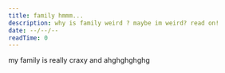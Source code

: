 ```yaml
---
title: family hmmm...
description: why is family weird ? maybe im weird? read on!
date: --/--/--
readTime: 0
---
```

my family is really craxy and ahghghghghg
